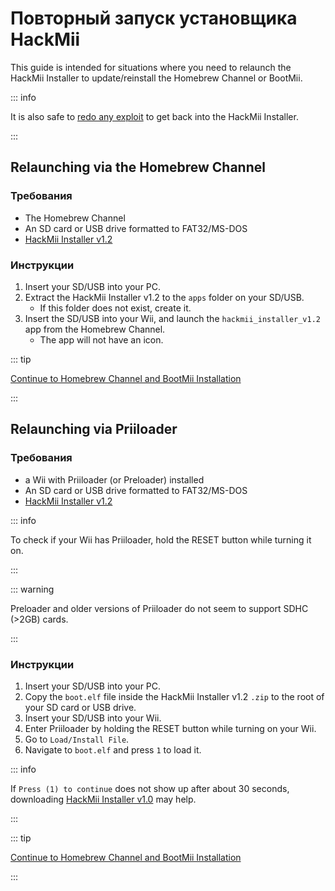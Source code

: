 # Повторный запуск установщика HackMii

This guide is intended for situations where you need to relaunch the HackMii Installer to update/reinstall the Homebrew Channel or BootMii.

::: info

It is also safe to [redo any exploit](get-started) to get back into the HackMii Installer.

:::

## Relaunching via the Homebrew Channel

### Требования

- The Homebrew Channel
- An SD card or USB drive formatted to FAT32/MS-DOS
- [HackMii Installer v1.2](https://bootmii.org/download/)

### Инструкции

1. Insert your SD/USB into your PC.
2. Extract the HackMii Installer v1.2 to the `apps` folder on your SD/USB.
   - If this folder does not exist, create it.
3. Insert the SD/USB into your Wii, and launch the `hackmii_installer_v1.2` app from the Homebrew Channel.
   - The app will not have an icon.

::: tip

[Continue to Homebrew Channel and BootMii Installation](hbc)

:::

## Relaunching via Priiloader

### Требования

- a Wii with Priiloader (or Preloader) installed
- An SD card or USB drive formatted to FAT32/MS-DOS
- [HackMii Installer v1.2](https://bootmii.org/download/)

::: info

To check if your Wii has Priiloader, hold the RESET button while turning it on.

:::

::: warning

Preloader and older versions of Priiloader do not seem to support SDHC (>2GB) cards.

:::

### Инструкции

1. Insert your SD/USB into your PC.
2. Copy the `boot.elf` file inside the HackMii Installer v1.2 `.zip` to the root of your SD card or USB drive.
3. Insert your SD/USB into your Wii.
4. Enter Priiloader by holding the RESET button while turning on your Wii.
5. Go to `Load/Install File`.
6. Navigate to `boot.elf` and press `1` to load it.

::: info

If `Press (1) to continue` does not show up after about 30 seconds, downloading [HackMii Installer v1.0](https://bootmii.org/download/) may help.

:::

::: tip

[Continue to Homebrew Channel and BootMii Installation](hbc)

:::
